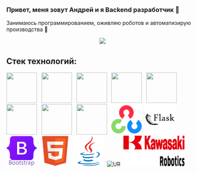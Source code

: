 ### Привет, меня зовут Андрей и я Backend разработчик 👋

Занимаюсь программированием, оживляю роботов и автоматизирую производства 🤖

<div id="header" align="center">
  <img src="https://media.giphy.com/media/zOvBKUUEERdNm/giphy.gif" width="300"/>
</div>


## Стек технологий:
<img src="https://cdn.jsdelivr.net/gh/devicons/devicon/icons/python/python-original-wordmark.svg" width="80" height="80" /> &nbsp;
<img src="https://cdn.jsdelivr.net/gh/devicons/devicon/icons/django/django-plain.svg" width="80" height="80" /> &nbsp;
<img src="https://cdn.jsdelivr.net/gh/devicons/devicon/icons/postgresql/postgresql-original-wordmark.svg" width="80" height="80" /> &nbsp;
<img src="https://cdn.jsdelivr.net/gh/devicons/devicon/icons/sqlite/sqlite-original.svg" width="80" height="80" /> &nbsp;
<img src="https://cdn.jsdelivr.net/gh/devicons/devicon/icons/docker/docker-original-wordmark.svg" width="80" height="80" /> &nbsp;
<img src="https://cdn.jsdelivr.net/gh/devicons/devicon/icons/linux/linux-original.svg" width="80" height="80" /> &nbsp;
<img src="https://cdn.jsdelivr.net/gh/devicons/devicon/icons/nginx/nginx-original.svg" width="80" height="80" /> &nbsp;
<img src="https://cdn.jsdelivr.net/gh/devicons/devicon/icons/vscode/vscode-original.svg" width="80" height="80" /> &nbsp;
<img src="https://github.com/devicons/devicon/blob/master/icons/opencv/opencv-original.svg" title="OpenCV" alt="OpenCV" width="80" height="80"/>&nbsp;
<img src="https://github.com/devicons/devicon/blob/master/icons/flask/flask-original-wordmark.svg" title="Flask" alt="Flask" width="80" height="80"/>&nbsp;
<img src="https://github.com/devicons/devicon/blob/master/icons/bootstrap/bootstrap-original-wordmark.svg" title="Bootstrap" alt="Bootstrap" width="80" height="80"/>&nbsp;
<img src="https://github.com/devicons/devicon/blob/master/icons/html5/html5-original.svg" title="HTML" alt="HTML" width="80" height="80"/>&nbsp;
<img src="https://github.com/devicons/devicon/blob/master/icons/java/java-original.svg" title="HTML" alt="HTML" width="80" height="80"/>&nbsp;
<img src="https://upload.wikimedia.org/wikipedia/commons/2/29/Universal_robots_logo.svg" title="UR" alt="UR" width="80" height="80"/>&nbsp;
<img src="https://github.com/apashovkin48/apashovkin48/blob/main/kw.svg" title="UR" alt="UR" width="160" height="80"/>&nbsp;
